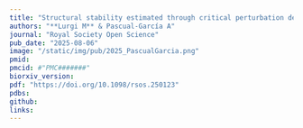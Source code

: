 ```yaml
---
title: "Structural stability estimated through critical perturbation determines evolutionary persistence in mutualistic model ecosystems"
authors: "**Lurgi M** & Pascual-García A"
journal: "Royal Society Open Science"
pub_date: "2025-08-06"
image: "/static/img/pub/2025_PascualGarcia.png"
pmid: 
pmcid: #"PMC#######"
biorxiv_version: 
pdf: "https://doi.org/10.1098/rsos.250123"
pdbs:
github:
links:
---
```

